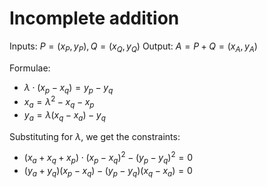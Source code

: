 # Incomplete addition
Inputs: $P = (x_P, y_P), Q = (x_Q, y_Q)$
Output: $A = P + Q = (x_A, y_A)$

Formulae:
- $\lambda \cdot (x_p - x_{q}) = y_p - y_{q}$
- $x_{a} = \lambda^2 - x_{q} - x_p$
- $y_{a} = \lambda(x_{q} - x_{a}) - y_{q}$

Substituting for $\lambda$, we get the constraints:
- $(x_{a} + x_{q} + x_p) \cdot (x_p - x_q)^2 - (y_p - y_{q})^2 = 0$
- $(y_{a} + y_{q})(x_p - x_{q}) - (y_p - y_{q})(x_{q} - x_{a}) = 0$